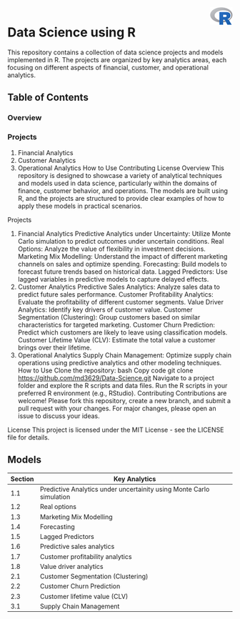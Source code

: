 <img src="data/Rlogo.png" align="right" width="10%" />

# Data  Science using R 
This repository contains a collection of data science projects and models implemented in R. The projects are organized by key analytics areas, each focusing on different aspects of financial, customer, and operational analytics.

## Table of Contents

### Overview
### Projects
1. Financial Analytics
2. Customer Analytics
3. Operational Analytics
How to Use
Contributing
License
Overview
This repository is designed to showcase a variety of analytical techniques and models used in data science, particularly within the domains of finance, customer behavior, and operations. The models are built using R, and the projects are structured to provide clear examples of how to apply these models in practical scenarios.

Projects
1. Financial Analytics
Predictive Analytics under Uncertainty: Utilize Monte Carlo simulation to predict outcomes under uncertain conditions.
Real Options: Analyze the value of flexibility in investment decisions.
Marketing Mix Modelling: Understand the impact of different marketing channels on sales and optimize spending.
Forecasting: Build models to forecast future trends based on historical data.
Lagged Predictors: Use lagged variables in predictive models to capture delayed effects.
2. Customer Analytics
Predictive Sales Analytics: Analyze sales data to predict future sales performance.
Customer Profitability Analytics: Evaluate the profitability of different customer segments.
Value Driver Analytics: Identify key drivers of customer value.
Customer Segmentation (Clustering): Group customers based on similar characteristics for targeted marketing.
Customer Churn Prediction: Predict which customers are likely to leave using classification models.
Customer Lifetime Value (CLV): Estimate the total value a customer brings over their lifetime.
3. Operational Analytics
Supply Chain Management: Optimize supply chain operations using predictive analytics and other modeling techniques.
How to Use
Clone the repository:
bash
Copy code
git clone https://github.com/md3629/Data-Science.git
Navigate to a project folder and explore the R scripts and data files.
Run the R scripts in your preferred R environment (e.g., RStudio).
Contributing
Contributions are welcome! Please fork this repository, create a new branch, and submit a pull request with your changes. For major changes, please open an issue to discuss your ideas.

License
This project is licensed under the MIT License - see the LICENSE file for details.

## Models

| Section | Key Analytics|
|---------|------------|
| 1.1 | Predictive Analytics under uncertainity using Monte Carlo simulation |
| 1.2 | Real options |
| 1.3 | Marketing Mix Modelling |
| 1.4 | Forecasting |
| 1.5 | Lagged Predictors |
| 1.6 | Predictive sales analytics |
| 1.7 | Customer profitability analytics |
| 1.8 | Value driver analytics |
| 2.1 | Customer Segmentation (Clustering) |
| 2.2 | Customer Churn Prediction |
| 2.3 | Customer lifetime value (CLV) |
| 3.1 | Supply Chain Management |


